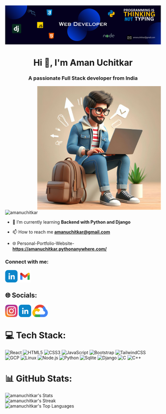 ![MasterHead](/baner.png)

<h1 align="center">Hi 👋, I'm Aman Uchitkar</h1>
<h3 align="center">A passionate Full Stack developer from India</h3>

  <img align="right" width="400" alt="Coding" src="/avtar.jpeg"> 


 
<p align="left">  <img  src="https://komarev.com/ghpvc/?username=amanuchitkar&label=Profile%20views&color=0e75b6&style=flat" alt="amanuchitkar" />  </p>



- 🌱 I’m currently learning **Backend with Python and Django**

- 📫 How to reach me **amanuchitkar@gmail.com**
- 🌐 Personal-Portfolio-Website- **https://amanuchitkar.pythonanywhere.com/**

<h3 align="left">Connect with me:</h3>
<p align="left">
<a href="https://www.linkedin.com/in/aman-uchitkar-44757020a/" target="blank"><img align="center" src="/linkedin.png" alt="Aman Uchitkar" height="40" width="40" /></a>
<a href="amanuchitkar@gmail.com" target="blank"><img align="center" src="/gmail.png" alt="Aman Uchitkar" height="40" width="40" /></a></p>


## 🌐 Socials:
<!-- [![LinkedIn](https://img.shields.io/badge/LinkedIn-%230077B5.svg?logo=linkedin&logoColor=white)](https://www.linkedin.com/in/aman-uchitkar-44757020a/) -->
<a href="https://www.instagram.com/aman_uchitkar02/" target="blank"><img align="center" src="/instagram.png" alt="Aman Uchitkar" height="40" width="40" /></a>
<a href="https://www.linkedin.com/in/aman-uchitkar-44757020a/" target="blank"><img align="center" src="/linkedin.png" alt="Aman Uchitkar" height="40" width="40" /></a>
<a href="https://www.cloudskillsboost.google/public_profiles/7308881d-94e0-4843-ae8a-40753fe95f60" target="blank"><img align="center" src="/google-cloud.png" alt="Aman Uchitkar" height="40" width="50" /></a>

<!-- ![Google Cloud](https://img.shields.io/badge/Google-Cloud-%23000000.svg?style=for-the-badge&logo=google&logoColor=#00C7B7) -->
# 💻 Tech Stack:
![React](https://img.shields.io/badge/react-%238511FA.svg?style=for-the-badge&logo=React&logoColor=white)
![HTML5](https://img.shields.io/badge/html5-%23E34F26.svg?style=for-the-badge&logo=html5&logoColor=white) 
![CSS3](https://img.shields.io/badge/css3-%231572B6.svg?style=for-the-badge&logo=css3&logoColor=white) 
![JavaScript](https://img.shields.io/badge/javascript-%23323330.svg?style=for-the-badge&logo=javascript&logoColor=%23F7DF1E) 
![Bootstrap](https://img.shields.io/badge/bootstrap-%238511FA.svg?style=for-the-badge&logo=bootstrap&logoColor=white) 
![TailwindCSS](https://img.shields.io/badge/tailwindcss-%2338B2AC.svg?style=for-the-badge&logo=tailwind-css&logoColor=white) 
![GCP](https://img.shields.io/badge/GoogleCloud-%23000000.svg?style=for-the-badge&logo=GoogleCloud&logoColor=blue) 
![Linux](https://img.shields.io/badge/Kali-Linux-%2300599C.svg?style=for-the-badge&logo=kalilinux&logoColor=white) 
![Node.js](https://img.shields.io/badge/Node.js-%2320232a.svg?style=for-the-badge&logo=node.js) 
![Python](https://img.shields.io/badge/python-3670A0?style=for-the-badge&logo=python&logoColor=ffdd54) 
![Sqlite](https://img.shields.io/badge/SQLite-%23000000.svg?style=for-the-badge&logo=sqlite&logoColor=#00C7B7) 
![Django](https://img.shields.io/badge/Django-%23054000.svg?style=for-the-badge&logo=django&logoColor=white)
![C](https://img.shields.io/badge/c-%2300599C.svg?style=for-the-badge&logo=c&logoColor=white) 
![C++](https://img.shields.io/badge/c++-%2300599C.svg?style=for-the-badge&logo=c%2B%2B&logoColor=white) 

# 📊 GitHub Stats:
![amanuchitkar's Stats](https://github-readme-stats.vercel.app/api?username=amanuchitkar&theme=dracula&show_icons=true&hide_border=true&count_private=true)<br/>
![amanuchitkar's Streak](https://github-readme-streak-stats.herokuapp.com/?user=amanuchitkar&theme=dracula&hide_border=true)<br/>
![amanuchitkar's Top Languages](https://github-readme-stats.vercel.app/api/top-langs/?username=amanuchitkar&theme=dracula&show_icons=true&hide_border=true&layout=compact)
